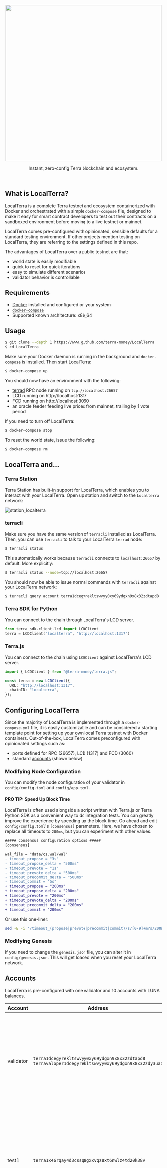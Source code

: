 <p>&nbsp;</p>
<p align="center">
<img src="https://raw.githubusercontent.com/terra-money/LocalTerra/master/img/localterra_logo_with_name.svg" width=500>
</p>

<p align="center">
Instant, zero-config Terra blockchain and ecosystem.
</p>

<br/>

## What is LocalTerra?

LocalTerra is a complete Terra testnet and ecosystem containerized with Docker and orchestrated with a simple `docker-compose` file, designed to make it easy for smart contract developers to test out their contracts on a sandboxed environment before moving to a live testnet or mainnet.

LocalTerra comes pre-configured with opinionated, sensible defaults for a standard testing environment. If other projects mention testing on LocalTerra, they are referring to the settings defined in this repo.

The advantages of LocalTerra over a public testnet are that:

- world state is easily modifiable
- quick to reset for quick iterations
- easy to simulate different scenarios
- validator behavior is controllable

## Requirements

- [Docker](https://www.docker.com/) installed and configured on your system
- [`docker-compose`](https://github.com/docker/compose)
- Supported known architecture: x86_64

## Usage

```sh
$ git clone --depth 1 https://www.github.com/terra-money/LocalTerra
$ cd LocalTerra
```

Make sure your Docker daemon is running in the background and `docker-compose` is installed. Then start LocalTerra:

```sh
$ docker-compose up
```

You should now have an environment with the following:

- [terrad](http://github.com/terra-money/core) RPC node running on `tcp://localhost:26657`
- LCD running on http://localhost:1317
- [FCD](http://www.github.com/terra-money/fcd) running on http://localhost:3060
- an oracle feeder feeding live prices from mainnet, trailing by 1 vote period

If you need to turn off LocalTerra:

```sh
$ docker-compose stop
```

To reset the world state, issue the following:

```sh
$ docker-compose rm
```

## LocalTerra and...

### Terra Station

Terra Station has built-in support for LocalTerra, which enables you to interact with your LocalTerra. Open up station and switch to the `Localterra` network:

![station_localterra](./img/station-localterra.png)

### terracli

Make sure you have the same version of `terracli` installed as LocalTerra. Then, you can use `terracli` to talk to your LocalTerra `terrad` node:

```sh
$ terracli status
```

This automatically works because `terracli` connects to `localhost:26657` by default. More explicitly:

```sh
$ terracli status --node=tcp://localhost:26657
```

You should now be able to issue normal commands with `terracli` against your LocalTerra network:

```sh
$ terracli query account terra1dcegyrekltswvyy0xy69ydgxn9x8x32zdtapd8
```

### Terra SDK for Python

You can connect to the chain through LocalTerra's LCD server.

```python
from terra_sdk.client.lcd import LCDClient
terra = LCDClient("localterra", "http://localhost:1317")
```

### Terra.js

You can connect to the chain using `LCDClient` against LocalTerra's LCD server.

```ts
import { LCDClient } from "@terra-money/terra.js";

const terra = new LCDClient({
  URL: "http://localhost:1317",
  chainID: "localterra",
});
```

## Configuring LocalTerra

Since the majority of LocalTerra is implemented through a `docker-compose.yml` file, it is easily customizable and can be considered a starting template point for setting up your own local Terra testnet with Docker containers. Out-of-the-box, LocalTerra comes preconfigured with opinionated settings such as:

- ports defined for RPC (26657), LCD (1317) and FCD (3060)
- standard [accounts](#accounts) (shown below)

### Modifying Node Configuration

You can modify the node configuration of your validator in `config/config.toml` and `config/app.toml`.

#### PRO TIP: Speed Up Block Time

LocalTerra is often used alongside a script written with Terra.js or Terra Python SDK as a convenient way to do integration tests. You can greatly improve the experience by speeding up the block time. Go ahead and edit `config/config.toml`'s `[consensus]` parameters. Here, we have chosen to replace all timeouts to `200ms`, but you can experiment with other values.

```diff
##### consensus configuration options #####
[consensus]

wal_file = "data/cs.wal/wal"
- timeout_propose = "3s"
- timeout_propose_delta = "500ms"
- timeout_prevote = "1s"
- timeout_prevote_delta = "500ms"
- timeout_precommit_delta = "500ms"
- timeout_commit = "5s"
+ timeout_propose = "200ms"
+ timeout_propose_delta = "200ms"
+ timeout_prevote = "200ms"
+ timeout_prevote_delta = "200ms"
+ timeout_precommit_delta = "200ms"
+ timeout_commit = "200ms"
```

Or use this one-liner:

```sh
sed -E -i '/timeout_(propose|prevote|precommit|commit)/s/[0-9]+m?s/200ms/' config/config.toml
```

### Modifying Genesis

If you need to change the `genesis.json` file, you can alter it in `config/genesis.json`. This will get loaded when you reset your LocalTerra network.

## Accounts

LocalTerra is pre-configured with one validator and 10 accounts with LUNA balances.

| Account   | Address                                                                                                  | Mnemonic                                                                                                                                                                   |
| --------- | -------------------------------------------------------------------------------------------------------- | -------------------------------------------------------------------------------------------------------------------------------------------------------------------------- |
| validator | `terra1dcegyrekltswvyy0xy69ydgxn9x8x32zdtapd8`<br/>`terravaloper1dcegyrekltswvyy0xy69ydgxn9x8x32zdy3ua5` | `satisfy adjust timber high purchase tuition stool faith fine install that you unaware feed domain license impose boss human eager hat rent enjoy dawn`                    |
| test1     | `terra1x46rqay4d3cssq8gxxvqz8xt6nwlz4td20k38v`                                                           | `notice oak worry limit wrap speak medal online prefer cluster roof addict wrist behave treat actual wasp year salad speed social layer crew genius`                       |
| test2     | `terra17lmam6zguazs5q5u6z5mmx76uj63gldnse2pdp`                                                           | `quality vacuum heart guard buzz spike sight swarm shove special gym robust assume sudden deposit grid alcohol choice devote leader tilt noodle tide penalty`              |
| test3     | `terra1757tkx08n0cqrw7p86ny9lnxsqeth0wgp0em95`                                                           | `symbol force gallery make bulk round subway violin worry mixture penalty kingdom boring survey tool fringe patrol sausage hard admit remember broken alien absorb`        |
| test4     | `terra199vw7724lzkwz6lf2hsx04lrxfkz09tg8dlp6r`                                                           | `bounce success option birth apple portion aunt rural episode solution hockey pencil lend session cause hedgehog slender journey system canvas decorate razor catch empty` |
| test5     | `terra18wlvftxzj6zt0xugy2lr9nxzu402690ltaf4ss`                                                           | `second render cat sing soup reward cluster island bench diet lumber grocery repeat balcony perfect diesel stumble piano distance caught occur example ozone loyal`        |
| test6     | `terra1e8ryd9ezefuucd4mje33zdms9m2s90m57878v9`                                                           | `spatial forest elevator battle also spoon fun skirt flight initial nasty transfer glory palm drama gossip remove fan joke shove label dune debate quick`                  |
| test7     | `terra17tv2hvwpg0ukqgd2y5ct2w54fyan7z0zxrm2f9`                                                           | `noble width taxi input there patrol clown public spell aunt wish punch moment will misery eight excess arena pen turtle minimum grain vague inmate`                       |
| test8     | `terra1lkccuqgj6sjwjn8gsa9xlklqv4pmrqg9dx2fxc`                                                           | `cream sport mango believe inhale text fish rely elegant below earth april wall rug ritual blossom cherry detail length blind digital proof identify ride`                 |
| test9     | `terra1333veey879eeqcff8j3gfcgwt8cfrg9mq20v6f`                                                           | `index light average senior silent limit usual local involve delay update rack cause inmate wall render magnet common feature laundry exact casual resource hundred`       |
| test10    | `terra1fmcjjt6yc9wqup2r06urnrd928jhrde6gcld6n`                                                           | `prefer forget visit mistake mixture feel eyebrow autumn shop pair address airport diesel street pass vague innocent poem method awful require hurry unhappy shoulder`     |

## License

This software is licensed under the MIT license.

© 2020 Terraform Labs, PTE.

<hr/>

<p>&nbsp;</p>
<p align="center">
    <a href="https://terra.money/"><img src="http://terra.money/logos/terra_logo.svg" align="center" width=200/></a>
</p>
<div align="center">
  <sub><em>Powering the innovation of money.</em></sub>
</div>
